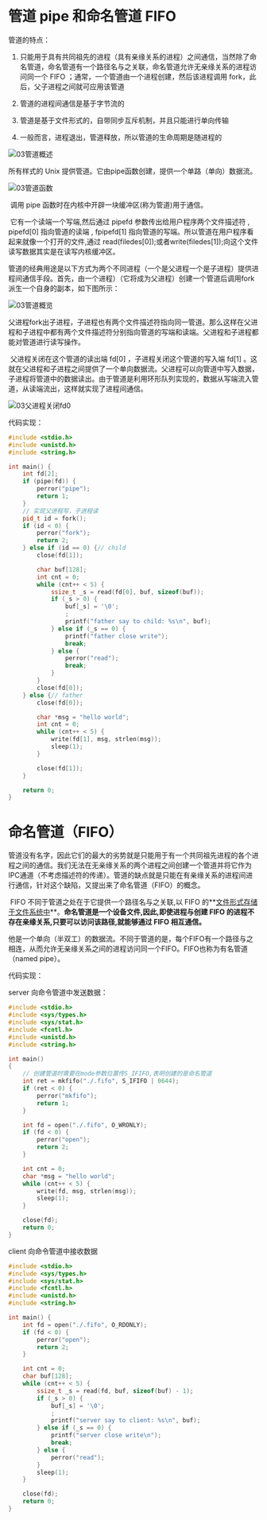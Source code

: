 # 管道 pipe 和命名管道 FIFO

管道的特点：

1. 只能用于具有共同祖先的进程（具有亲缘关系的进程）之间通信，当然除了命名管道，命名管道有一个路径名与之关联，命名管道允许无亲缘关系的进程访问同一个 FIFO ；通常，一个管道由一个进程创建，然后该进程调用 fork，此后，父子进程之间就可应用该管道

2. 管道的进程间通信是基于字节流的

3. 管道是基于文件形式的，自带同步互斥机制，并且只能进行单向传输

4. 一般而言，进程退出，管道释放，所以管道的生命周期是随进程的

![03管道概述](./markdowniamge/03管道概述.jpg)

所有样式的 Unix 提供管道。它由pipe函数创建，提供一个单路（单向）数据流。

![03管道函数](./markdowniamge/03管道函数.png)

​		调用 pipe 函数时在内核中开辟一块缓冲区(称为管道)用于通信。

​		它有一个读端一个写端,然后通过 pipefd 参数传出给用户程序两个文件描述符 , pipefd[0] 指向管道的读端 , fpipefd[1] 指向管道的写端。所以管道在用户程序看起来就像一个打开的文件,通过 read(filedes[0]);或者write(filedes[1]);向这个文件读写数据其实是在读写内核缓冲区。



​		管道的经典用途是以下方式为两个不同进程（一个是父进程一个是子进程）提供进程间通信手段。首先，由一个进程）（它将成为父进程）创建一个管道后调用fork派生一个自身的副本，如下图所示：

![03管道概览](./markdowniamge/03管道概览.jpg)

​		父进程fork出子进程，⼦进程也有两个⽂件描述符指向同⼀管道。那么这样在父进程和子进程中都有两个文件描述符分别指向管道的写端和读端。父进程和子进程都能对管道进行读写操作。

​		父进程关闭在这个管道的读出端 fd[0] ，子进程关闭这个管道的写入端 fd[1] 。这就在父进程和子进程之间提供了一个单向数据流。父进程可以向管道中写入数据，子进程将管道中的数据读出。由于管道是利用环形队列实现的，数据从写端流入管道，从读端流出，这样就实现了进程间通信。

![03父进程关闭fd0](./markdowniamge/03父进程关闭fd0.jpg)



代码实现：

```c++
#include <stdio.h>
#include <unistd.h>
#include <string.h>

int main() {
    int fd[2];
    if (pipe(fd)) {
        perror("pipe");
        return 1;
    }
    // 实现父进程写，子进程读
    pid_t id = fork();
    if (id < 0) {
        perror("fork");
        return 2;
    } else if (id == 0) {// child
        close(fd[1]);

        char buf[128];
        int cnt = 0;
        while (cnt++ < 5) {
            ssize_t _s = read(fd[0], buf, sizeof(buf));
            if (_s > 0) {
                buf[_s] = '\0';
                ;
                printf("father say to child: %s\n", buf);
            } else if (_s == 0) {
                printf("father close write");
                break;
            } else {
                perror("read");
                break;
            }
        }
        close(fd[0]);
    } else {// father
        close(fd[0]);

        char *msg = "hello world";
        int cnt = 0;
        while (cnt++ < 5) {
            write(fd[1], msg, strlen(msg));
            sleep(1);
        }

        close(fd[1]);
    }

    return 0;
}
```





# 命名管道（FIFO）

​		管道没有名字，因此它们的最大的劣势就是只能用于有一个共同祖先进程的各个进程之间的通信。我们无法在无亲缘关系的两个进程之间创建一个管道并将它作为IPC通道（不考虑描述符的传递）。管道的缺点就是只能在有亲缘关系的进程间进行通信，针对这个缺陷，又提出来了命名管道（FIFO）的概念。

​		FIFO 不同于管道之处在于它提供一个路径名与之关联,以 FIFO 的**<u>文件形式存储于文件系统中</u>**。**命名管道是一个设备文件,因此,即使进程与创建 FIFO 的进程不存在亲缘关系,只要可以访问该路径,就能够通过 FIFO 相互通信。**

​		他是一个单向（半双工）的数据流。不同于管道的是，每个FIFO有一个路径与之相连，从而允许无亲缘关系之间的进程访问同一个FIFO。FIFO也称为有名管道（named pipe）。

代码实现：

server 向命令管道中发送数据：

```c++
#include <stdio.h>
#include <sys/types.h>
#include <sys/stat.h>
#include <fcntl.h>
#include <unistd.h>
#include <string.h>

int main()
{
    // 创建管道时需要在mode参数位置传S_IFIFO,表明创建的是命名管道
    int ret = mkfifo("./.fifo", S_IFIFO | 0644);
    if (ret < 0) {
        perror("mkfifo");
        return 1;
    }

    int fd = open("./.fifo", O_WRONLY);
    if (fd < 0) {
        perror("open");
        return 2;
    }

    int cnt = 0;
    char *msg = "hello world";
    while (cnt++ < 5) {
        write(fd, msg, strlen(msg));
        sleep(1);
    }

    close(fd);
    return 0;
}
```

client 向命令管道中接收数据

```c++
#include <stdio.h>
#include <sys/types.h>
#include <sys/stat.h>
#include <fcntl.h>
#include <unistd.h>
#include <string.h>

int main() {
    int fd = open("./.fifo", O_RDONLY);
    if (fd < 0) {
        perror("open");
        return 2;
    }

    int cnt = 0;
    char buf[128];
    while (cnt++ < 5) {
        ssize_t _s = read(fd, buf, sizeof(buf) - 1);
        if (_s > 0) {
            buf[_s] = '\0';
            ;
            printf("server say to client: %s\n", buf);
        } else if (_s == 0) {
            printf("server close write\n");
            break;
        } else {
            perror("read");
        }
        sleep(1);
    }

    close(fd);
    return 0;
}
```









